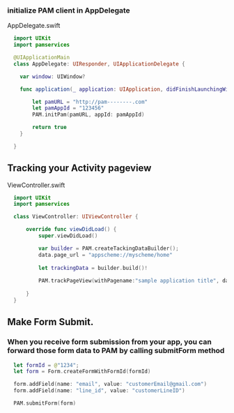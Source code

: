 ### initialize PAM client in AppDelegate
 
AppDelegate.swift
```Swift
  import UIKit
  import pamservices

  @UIApplicationMain
  class AppDelegate: UIResponder, UIApplicationDelegate {

    var window: UIWindow?

    func application(_ application: UIApplication, didFinishLaunchingWithOptions launchOptions: [UIApplicationLaunchOptionsKey: Any]?) -> Bool {

        let pamURL = "http://pam--------.com"
        let pamAppId = "123456"
        PAM.initPam(pamURL, appId: pamAppId)

        return true
    }

  }
```
  
## Tracking your Activity pageview 
 
ViewController.swift
```Swift
  import UIKit
  import pamservices

  class ViewController: UIViewController {

      override func viewDidLoad() {
          super.viewDidLoad()

          var builder = PAM.createTackingDataBuilder();
          data.page_url = "appscheme://myscheme/home"
        
          let trackingData = builder.build()!
          
          PAM.trackPageView(withPagename:"sample application title", data: trackingData)
          
      }
  }
```

## Make Form Submit. 

### When you receive form submission from your app, you can forward those form data to PAM by calling submitForm method

```Swift
  let formId = @"1234";
  let form = Form.createFormWithFormId(formId)

  form.addField(name: "email", value: "customerEmail@gmail.com")
  form.addField(name: "line_id", value: "customerLineID")

  PAM.submitForm(form)
```
 
